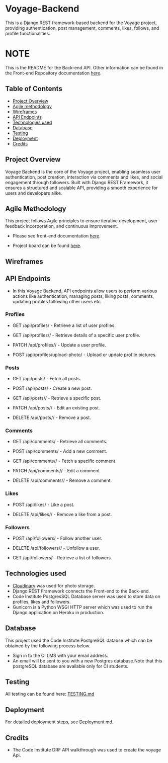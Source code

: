 # Voyage-Backend

This is a  Django REST framework-based backend for the Voyage project, providing authentication, post management, comments, likes, follows, and profile functionalities.

# NOTE 
This is the README for the Back-end API. Other information can be found in the Front-end Repository documentation [here](https://github.com/ozi-cheri/voyage).




## Table of Contents
- [Project Overview](#project-overview)
- [Agile methodology](#agile-methodology)
- [Wireframes](#wireframes)
- [API Endpoints](#api-endpoints)
- [Technologies used](#technologies-used)
- [Database](#database)
- [Testing](#testing)
- [Deployment](#deployment)
- [Credits](#credits)



## Project Overview

Voyage Backend is the core of the Voyage project, enabling seamless user authentication, post creation, interaction via comments and likes, and social engagement through followers. Built with Django REST Framework, it ensures a structured and scalable API, providing a smooth experience for users and developers alike.


## Agile Methodology

This project follows Agile principles to ensure iterative development, user feedback incorporation, and continuous improvement. 

 * Please see front-end documentation [here](https://github.com/ozi-cheri/voyage).

 * Project board can be found [here](https://github.com/users/ozi-cheri/projects/).

 ## Wireframes



 ## API Endpoints

 *  In this Voyage Backend, API endpoints allow users to perform various actions like authentication, managing posts, liking posts, comments, updating profiles following other users etc.

 ### Profiles

* GET /api/profiles/ - Retrieve a list of user profiles.

* GET /api/profiles/<id>/ - Retrieve details of a specific user profile.

* PATCH /api/profiles/<id>/ - Update a user profile.

* POST /api/profiles/upload-photo/ - Upload or update profile pictures.

### Posts

* GET /api/posts/ - Fetch all posts.

* POST /api/posts/ - Create a new post.

* GET /api/posts/<id>/ - Retrieve a specific post.

* PATCH /api/posts/<id>/ - Edit an existing post.

* DELETE /api/posts/<id>/ - Remove a post.

### Comments

* GET /api/comments/ - Retrieve all comments.

* POST /api/comments/ - Add a new comment.

* GET /api/comments/<id>/ - Fetch a specific comment.

* PATCH /api/comments/<id>/ - Edit a comment.

* DELETE /api/comments/<id>/ - Remove a comment.

### Likes

* POST /api/likes/ - Like a post.

* DELETE /api/likes/<id>/ - Remove a like from a post.

### Followers

* POST /api/followers/ - Follow another user.

* DELETE /api/followers/<id>/ - Unfollow a user.

* GET /api/followers/ - Retrieve a list of followers.


## Technologies used

* [Cloudinary](https://cloudinary.com/) was used for photo storage.
* Django REST Framework connects the Front-end to the Back-end.
* Code Institute PostgresSQL Database server was used to store data on profiles,  likes and followers.
* Gunicorn is a Python WSGI HTTP server which was used to run the Django application on Heroku in production.

## Database

This project used the Code Institute PostgreSQL databse which can be obtained by  the following process below.

* Sign in to the CI LMS with your email address.
* An email will be sent to you with a new Postgres database.Note that this postgreSQL database are available only for CI students.

## Testing

All testing can be found here: [TESTING.md](TESTING.md) 


## Deployment

For detailed deployment steps, see [Deployment.md](DEPLOYMENT.md).




## Credits

- The Code Institute DRF API walkthrough was used to create the voyage Api.


